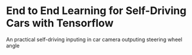 # End to End Learning for Self-Driving Cars with Tensorflow
An practical self-driving inputing in car camera outputing steering wheel angle
